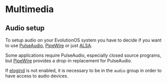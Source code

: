 # Multimedia

## Audio setup

To setup audio on your EvolutionOS system you have to decide if you want to use
[PulseAudio](./pulseaudio.md), [PipeWire](./pipewire.md) or just
[ALSA](./alsa.md).

Some applications require PulseAudio, especially closed source programs, but
[PipeWire](./pipewire.md) provides a drop-in replacement for PulseAudio.

If [elogind](../session-management.md) is not enabled, it is necessary to be in
the `audio` group in order to have access to audio devices.
